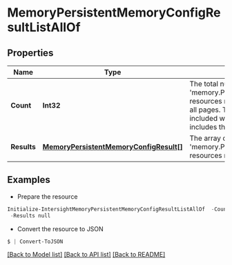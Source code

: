 # MemoryPersistentMemoryConfigResultListAllOf
## Properties

Name | Type | Description | Notes
------------ | ------------- | ------------- | -------------
**Count** | **Int32** | The total number of &#39;memory.PersistentMemoryConfigResult&#39; resources matching the request, accross all pages. The &#39;Count&#39; attribute is included when the HTTP GET request includes the &#39;$inlinecount&#39; parameter. | [optional] 
**Results** | [**MemoryPersistentMemoryConfigResult[]**](MemoryPersistentMemoryConfigResult.md) | The array of &#39;memory.PersistentMemoryConfigResult&#39; resources matching the request. | [optional] 

## Examples

- Prepare the resource
```powershell
Initialize-IntersightMemoryPersistentMemoryConfigResultListAllOf  -Count null `
 -Results null
```

- Convert the resource to JSON
```powershell
$ | Convert-ToJSON
```

[[Back to Model list]](../README.md#documentation-for-models) [[Back to API list]](../README.md#documentation-for-api-endpoints) [[Back to README]](../README.md)

